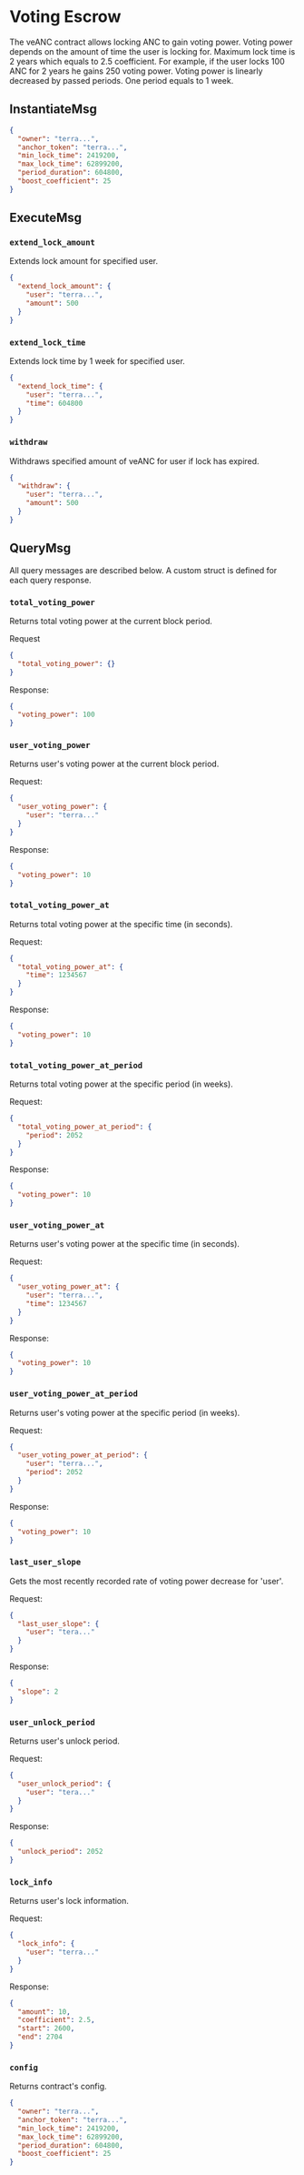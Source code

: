 # Voting Escrow

The veANC contract allows locking ANC to gain voting power. Voting power depends on the amount of time the user is locking for.
Maximum lock time is 2 years which equals to 2.5 coefficient. For example, if the user locks 100 ANC for 2 years he
gains 250 voting power. Voting power is linearly decreased by passed periods. One period equals to 1 week.

## InstantiateMsg

```json
{
  "owner": "terra...",
  "anchor_token": "terra...",
  "min_lock_time": 2419200,
  "max_lock_time": 62899200,
  "period_duration": 604800,
  "boost_coefficient": 25
}
```

## ExecuteMsg

### `extend_lock_amount`

Extends lock amount for specified user.

```json
{
  "extend_lock_amount": {
    "user": "terra...",
    "amount": 500
  }
}
```

### `extend_lock_time`

Extends lock time by 1 week for specified user.

```json
{
  "extend_lock_time": {
    "user": "terra...",
    "time": 604800
  }
}
```

### `withdraw`

Withdraws specified amount of veANC for user if lock has expired.

```json
{
  "withdraw": {
    "user": "terra...",
    "amount": 500
  }
}
```
## QueryMsg

All query messages are described below. A custom struct is defined for each query response.

### `total_voting_power`

Returns total voting power at the current block period.

Request 
```json
{
  "total_voting_power": {}
}
```

Response:

```json
{
  "voting_power": 100
}
```

### `user_voting_power`

Returns user's voting power at the current block period.

Request:

```json
{
  "user_voting_power": {
    "user": "terra..."
  }
}
```

Response:

```json
{
  "voting_power": 10
}
```

### `total_voting_power_at`

Returns total voting power at the specific time (in seconds).

Request:

```json
{
  "total_voting_power_at": {
    "time": 1234567
  }
}
```

Response:

```json
{
  "voting_power": 10
}
```

### `total_voting_power_at_period`

Returns total voting power at the specific period (in weeks).

Request:

```json
{
  "total_voting_power_at_period": {
    "period": 2052
  }
}
```

Response:

```json
{
  "voting_power": 10
}
```

### `user_voting_power_at`

Returns user's voting power at the specific time (in seconds).

Request:

```json
{
  "user_voting_power_at": {
    "user": "terra...",
    "time": 1234567
  }
}
```

Response:

```json
{
  "voting_power": 10
}
```

### `user_voting_power_at_period`

Returns user's voting power at the specific period (in weeks).

Request:

```json
{
  "user_voting_power_at_period": {
    "user": "terra...",
    "period": 2052
  }
}
```

Response:

```json
{
  "voting_power": 10
}
```

### `last_user_slope`

Gets the most recently recorded rate of voting power decrease for 'user'.

Request:

```json
{
  "last_user_slope": {
    "user": "tera..."
  }
}
```

Response:

```json
{
  "slope": 2
}
```

### `user_unlock_period`

Returns user's unlock period.

Request:

```json
{
  "user_unlock_period": {
    "user": "tera..."
  }
}
```

Response:

```json
{
  "unlock_period": 2052
}
```

### `lock_info`

Returns user's lock information.

Request:

```json
{
  "lock_info": {
    "user": "terra..."
  }
}
```

Response:

```json
{
  "amount": 10,
  "coefficient": 2.5,
  "start": 2600,
  "end": 2704
}
```

### `config`

Returns contract's config.

```json
{
  "owner": "terra...",
  "anchor_token": "terra...",
  "min_lock_time": 2419200,
  "max_lock_time": 62899200,
  "period_duration": 604800,
  "boost_coefficient": 25
}
```
